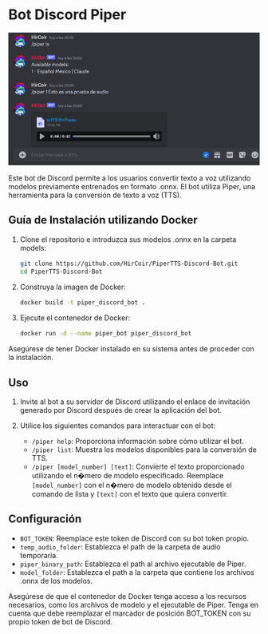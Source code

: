  # Bot Discord Piper
![Piper TTS](piper.png)

Este bot de Discord permite a los usuarios convertir texto a voz utilizando modelos previamente entrenados en formato .onnx. El bot utiliza Piper, una herramienta para la conversión de texto a voz (TTS).

## Guía de Instalación utilizando Docker

1. Clone el repositorio e introduzca sus modelos .onnx en la carpeta models:
    ```bash
    git clone https://github.com/HirCoir/PiperTTS-Discord-Bot.git
    cd PiperTTS-Discord-Bot
    ```
    

2. Construya la imagen de Docker:
    ```bash
    docker build -t piper_discord_bot .
    ```

3. Ejecute el contenedor de Docker:
    ```bash
    docker run -d --name piper_bot piper_discord_bot
    ```

Asegúrese de tener Docker instalado en su sistema antes de proceder con la instalación.

## Uso

1. Invite al bot a su servidor de Discord utilizando el enlace de invitación generado por Discord después de crear la aplicación del bot.

2. Utilice los siguientes comandos para interactuar con el bot:
    - `/piper help`: Proporciona información sobre cómo utilizar el bot.
    - `/piper list`: Muestra los modelos disponibles para la conversión de TTS.
    - `/piper [model_number] [text]`: Convierte el texto proporcionado utilizando el n�mero de modelo especificado. Reemplace `[model_number]` con el n�mero de modelo obtenido desde el comando de lista y `[text]` con el texto que quiera convertir.

## Configuración

- `BOT_TOKEN`: Reemplace este token de Discord con su bot token propio.
- `temp_audio_folder`: Establezca el path de la carpeta de audio temporaria.
- `piper_binary_path`: Establezca el path al archivo ejecutable de Piper.
- `model_folder`: Establezca el path a la carpeta que contiene los archivos .onnx de los modelos.

Asegúrese de que el contenedor de Docker tenga acceso a los recursos necesarios, como los archivos de modelo y el ejecutable de Piper.
Tenga en cuenta que debe reemplazar el marcador de posición BOT_TOKEN con su propio token de bot de Discord.
